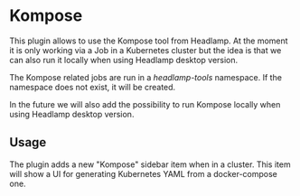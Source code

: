 # Kompose

This plugin allows to use the Kompose tool from Headlamp.
At the moment it is only working via a Job in a Kubernetes cluster but
the idea is that we can also run it locally when using Headlamp desktop
version.

The Kompose related jobs are run in a *headlamp-tools* namespace. If the
namespace does not exist, it will be created.

In the future we will also add the possibility to run Kompose locally
when using Headlamp desktop version.

## Usage

The plugin adds a new "Kompose" sidebar item when in a cluster. This
item will show a UI for generating Kubernetes YAML from a docker-compose
one.
